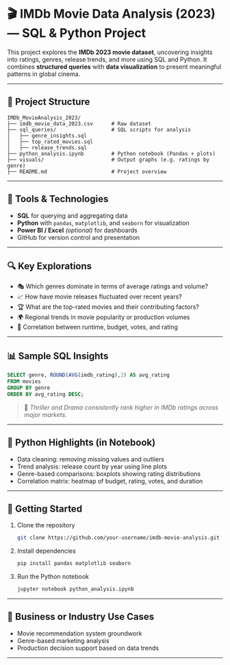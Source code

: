 
# 🎬 IMDb Movie Data Analysis (2023) — SQL & Python Project

This project explores the **IMDb 2023 movie dataset**, uncovering insights into ratings, genres, release trends, and more using SQL and Python. It combines **structured queries** with **data visualization** to present meaningful patterns in global cinema.

---

## 📁 Project Structure

```
IMDb_MovieAnalysis_2023/
├── imdb_movie_data_2023.csv      # Raw dataset
├── sql_queries/                  # SQL scripts for analysis
│   ├── genre_insights.sql
│   ├── top_rated_movies.sql
│   ├── release_trends.sql
├── python_analysis.ipynb         # Python notebook (Pandas + plots)
├── visuals/                      # Output graphs (e.g. ratings by genre)
├── README.md                     # Project overview
```

---

## 🔧 Tools & Technologies

- **SQL** for querying and aggregating data  
- **Python** with `pandas`, `matplotlib`, and `seaborn` for visualization  
- **Power BI / Excel** *(optional)* for dashboards  
- GitHub for version control and presentation  

---

## 🔍 Key Explorations

- 🎭 Which genres dominate in terms of average ratings and volume?
- 📈 How have movie releases fluctuated over recent years?
- 🏆 What are the top-rated movies and their contributing factors?
- 🌍 Regional trends in movie popularity or production volumes
- 🧮 Correlation between runtime, budget, votes, and rating

---

## 📊 Sample SQL Insights

```sql
SELECT genre, ROUND(AVG(imdb_rating),2) AS avg_rating
FROM movies
GROUP BY genre
ORDER BY avg_rating DESC;
```

> 📌 *Thriller and Drama consistently rank higher in IMDb ratings across major markets.*

---

## 🧪 Python Highlights (in Notebook)

- Data cleaning: removing missing values and outliers  
- Trend analysis: release count by year using line plots  
- Genre-based comparisons: boxplots showing rating distributions  
- Correlation matrix: heatmap of budget, rating, votes, and duration  

---

## 🚀 Getting Started

1. Clone the repository  
   ```bash
   git clone https://github.com/your-username/imdb-movie-analysis.git
   ```

2. Install dependencies  
   ```bash
   pip install pandas matplotlib seaborn
   ```

3. Run the Python notebook  
   ```bash
   jupyter notebook python_analysis.ipynb
   ```

---

## 🎯 Business or Industry Use Cases

- Movie recommendation system groundwork  
- Genre-based marketing analysis  
- Production decision support based on data trends

---
